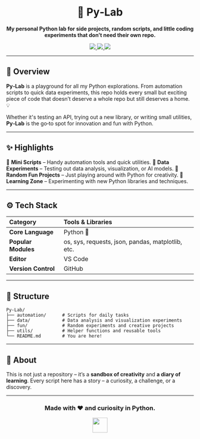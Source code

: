 <h1 align="center">🐍 Py‑Lab</h1>

<p align="center">
  <b>My personal Python lab for side projects, random scripts, and little coding experiments that don’t need their own repo.</b>
</p>

<p align="center">
  <a href="https://github.com/Twilight-Lab/Py-Lab">
    <img src="https://img.shields.io/badge/status-active-success?style=for-the-badge" />
  </a>
  <a href="https://github.com/Twilight-Lab/Py-Lab">
    <img src="https://img.shields.io/badge/made%20with-Python-blue?style=for-the-badge" />
  </a>
  <a href="https://github.com/Twilight-Lab/Py-Lab">
    <img src="https://img.shields.io/badge/experiments-ongoing-orange?style=for-the-badge" />
  </a>
</p>

---

## 🧠 Overview

**Py‑Lab** is a playground for all my Python explorations. From automation scripts to quick data experiments, this repo holds every small but exciting piece of code that doesn’t deserve a whole repo but still deserves a home. 💡

Whether it's testing an API, trying out a new library, or writing small utilities, **Py‑Lab** is the go‑to spot for innovation and fun with Python.

---

## ✨ Highlights

🔹 **Mini Scripts** – Handy automation tools and quick utilities.
🔹 **Data Experiments** – Testing out data analysis, visualization, or AI models.
🔹 **Random Fun Projects** – Just playing around with Python for creativity.
🔹 **Learning Zone** – Experimenting with new Python libraries and techniques.

---

## ⚙️ Tech Stack

| Category            | Tools & Libraries                                 |
| :------------------ | :------------------------------------------------ |
| **Core Language**   | Python 🐍                                         |
| **Popular Modules** | os, sys, requests, json, pandas, matplotlib, etc. |
| **Editor**          | VS Code                                 |
| **Version Control** | GitHub                                      |

---


## 🧩 Structure

```
Py-Lab/
├── automation/      # Scripts for daily tasks
├── data/            # Data analysis and visualization experiments
├── fun/             # Random experiments and creative projects
├── utils/           # Helper functions and reusable tools
└── README.md        # You are here!
```

---

## 💬 About

This is not just a repository – it’s a **sandbox of creativity** and **a diary of learning**. Every script here has a story – a curiosity, a challenge, or a discovery.

---

<h3 align="center">Made with ❤️ and curiosity in Python.</h3>
<p align="center">
  <img src="https://cdn-icons-png.flaticon.com/512/5968/5968350.png" width="40" />
</p>
